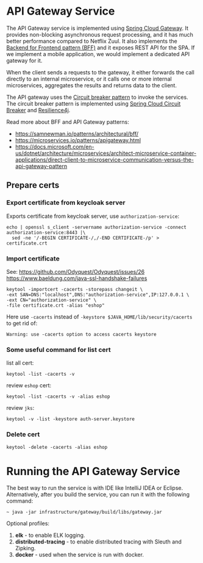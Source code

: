 # API Gateway Service

The API Gateway service is implemented using [Spring Cloud Gateway](https://cloud.spring.io/spring-cloud-gateway/single/spring-cloud-gateway.html).
It provides non-blocking asynchronous request processing, and it has much better performance compared to Netflix Zuul.
It also implements the [Backend for Frontend pattern (BFF)](https://samnewman.io/patterns/architectural/bff/) and it 
exposes REST API for the SPA. If we implement a mobile application, we would implement a dedicated API gateway for it.

When the client sends a requests to the gateway, it either forwards the call directly to an internal microservice, or
it calls one or more internal microservices, aggregates the results and returns data to the client.

The API gateway uses the [Circuit breaker pattern](https://microservices.io/patterns/reliability/circuit-breaker.html) 
to invoke the services. The circuit breaker pattern is implemented using [Spring Cloud Circuit Breaker](https://spring.io/projects/spring-cloud-circuitbreaker)
and [Resilience4j](https://github.com/resilience4j/resilience4j).

Read more about BFF and API Gateway patterns:
- https://samnewman.io/patterns/architectural/bff/
- https://microservices.io/patterns/apigateway.html
- https://docs.microsoft.com/en-us/dotnet/architecture/microservices/architect-microservice-container-applications/direct-client-to-microservice-communication-versus-the-api-gateway-pattern

## Prepare certs

### Export certificate from keycloak server
Exports certificate from keycloak server, use `authorization-service`:
```
echo | openssl s_client -servername authorization-service -connect authorization-service:8443 |\
  sed -ne '/-BEGIN CERTIFICATE-/,/-END CERTIFICATE-/p' > certificate.crt
```

### Import certificate
See: https://github.com/Odyquest/Odyquest/issues/26
https://www.baeldung.com/java-ssl-handshake-failures

```
keytool -importcert -cacerts -storepass changeit \
-ext SAN=DNS:"localhost",DNS:"authorization-service",IP:127.0.0.1 \
-ext CN="authorization-service" \
-file certificate.crt -alias "eshop"
```

Here use `-cacerts` instead of `-keystore $JAVA_HOME/lib/security/cacerts` to get rid of:
```
Warning: use -cacerts option to access cacerts keystore
```

### Some useful command for list cert
list all cert:
```
keytool -list -cacerts -v
```
review `eshop` cert:
```
keytool -list -cacerts -v -alias eshop
```
review `jks`:
```
keytool -v -list -keystore auth-server.keystore
```

### Delete cert
```
keytool -delete -cacerts -alias eshop
```

# Running the API Gateway Service
The best way to run the service is with IDE like IntelliJ IDEA or Eclipse. Alternatively, after you build the service,
you can run it with the following command:

    ~ java -jar infrastructure/gateway/build/libs/gateway.jar

Optional profiles:
1. **elk** - to enable ELK logging.
2. **distributed-tracing** - to enable distributed tracing with Sleuth and Zipking.
3. **docker** - used when the service is run with docker.
